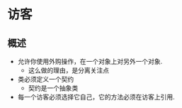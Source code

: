 # 访客
## 概述
- 允许你使用外购操作，在一个对象上对另外一个对象.
	- 这么做的理由，是分离关注点
- 类必须定义一个契约
	- 契约是一个抽象类
- 每一个访客必须选择它自己，它的方法必须在访客上引用.
